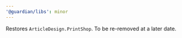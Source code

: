 ```yaml
---
'@guardian/libs': minor
---
```


Restores `ArticleDesign.PrintShop`. To be re-removed at a later date.
